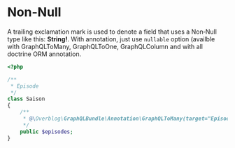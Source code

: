 Non-Null
========

A trailing exclamation mark is used to denote a field that uses a Non‐Null type like this: **String!**.
With annotation, just use `nullable` option (availble with GraphQLToMany, GraphQLToOne, GraphQLColumn and with all doctrine ORM annotation.

```php
<?php

/**
 * Episode
 */
class Saison
{
    /**
     * @\Overblog\GraphQLBundle\Annotation\GraphQLToMany(target="Episode", nullable="true")
     */
    public $episodes;
}
```
